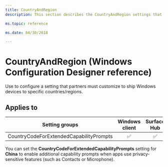 ```yaml
---
title: CountryAndRegion
description: This section describes the CountryAndRegion settings that you can configure in provisioning packages for Windows 10 using Windows Configuration Designer.

ms.topic: reference

ms.date: 04/30/2018

---
```


# CountryAndRegion (Windows Configuration Designer reference)

Use to configure a setting that partners must customize to ship Windows devices to specific countries/regions.

## Applies to

| Setting groups  | Windows client | Surface Hub | HoloLens | IoT Core |
| --- | :---: | :---: | :---: | :---: |
| CountryCodeForExtendedCapabilityPrompts | ✅  | ✅ |  |  |

You can set the **CountryCodeForExtendedCapabilityPrompts** setting for **China** to enable additional capability prompts when apps use privacy-sensitive features (such as Contacts or Microphone).

